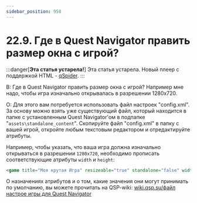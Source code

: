 ```yaml
---
sidebar_position: 958
---
```


# 22.9. Где в Quest Navigator править размер окна с игрой?
<!-- [:faq_22_09] -->

:::danger[**Эта статья устарела!**]
Эта статья устарела. Новый плеер с поддержкой HTML - [qSpider](04_qspider_0004.md).
:::

В: Где в Quest Navigator править размер окна с игрой? Например мне надо, чтобы игра изначально открывалась в разрешении 1280х720.

О: 
Для этого вам потребуется использовать файл настроек "config.xml". За основу можно взять уже существующий файл, который находится в папке с установленным Quest Navigator'ом в подпапке "`assets\standalone_content`". Скопируйте файл "config.xml" в папку с вашей игрой, откройте любым текстовым редактором и отредактируйте атрибуты.

Например, чтобы указать, что ваша игра должна изначально открываться в разрешении `1280х720`, необходимо прописать соответствующие атрибуты `width` и `height`:
```html
<game title="Моя крутая Игра" resizeable="true" standalone="false" width="1280" height="720"/>
```
О назначениях атрибутов и о том, какие значения они могут принимать по умолчанию, вы можете прочитать на QSP-wiki: [wiki.qsp.su/файл настрое игры для Quest Navigator](https://wiki.qsp.org/help:fajl_nastroek_igry_v_quest_navigator)

